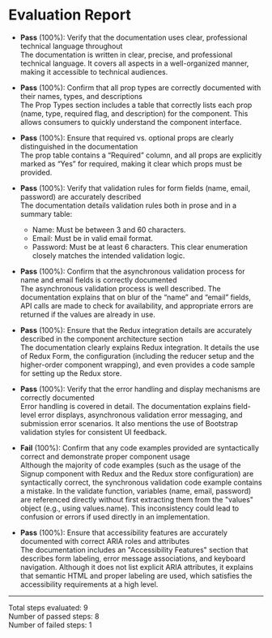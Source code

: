# Evaluation Report

- **Pass** (100%): Verify that the documentation uses clear, professional technical language throughout  
  The documentation is written in clear, precise, and professional technical language. It covers all aspects in a well-organized manner, making it accessible to technical audiences.

- **Pass** (100%): Confirm that all prop types are correctly documented with their names, types, and descriptions  
  The Prop Types section includes a table that correctly lists each prop (name, type, required flag, and description) for the component. This allows consumers to quickly understand the component interface.

- **Pass** (100%): Ensure that required vs. optional props are clearly distinguished in the documentation  
  The prop table contains a “Required” column, and all props are explicitly marked as “Yes” for required, making it clear which props must be provided.

- **Pass** (100%): Verify that validation rules for form fields (name, email, password) are accurately described  
  The documentation details validation rules both in prose and in a summary table:
  - Name: Must be between 3 and 60 characters.
  - Email: Must be in valid email format.
  - Password: Must be at least 6 characters.
  This clear enumeration closely matches the intended validation logic.

- **Pass** (100%): Confirm that the asynchronous validation process for name and email fields is correctly documented  
  The asynchronous validation process is well described. The documentation explains that on blur of the “name” and “email” fields, API calls are made to check for availability, and appropriate errors are returned if the values are already in use.

- **Pass** (100%): Ensure that the Redux integration details are accurately described in the component architecture section  
  The documentation clearly explains Redux integration. It details the use of Redux Form, the configuration (including the reducer setup and the higher-order component wrapping), and even provides a code sample for setting up the Redux store.

- **Pass** (100%): Verify that the error handling and display mechanisms are correctly documented  
  Error handling is covered in detail. The documentation explains field-level error displays, asynchronous validation error messaging, and submission error scenarios. It also mentions the use of Bootstrap validation styles for consistent UI feedback.

- **Fail** (100%): Confirm that any code examples provided are syntactically correct and demonstrate proper component usage  
  Although the majority of code examples (such as the usage of the Signup component with Redux and the Redux store configuration) are syntactically correct, the synchronous validation code example contains a mistake. In the validate function, variables (name, email, password) are referenced directly without first extracting them from the "values" object (e.g., using values.name). This inconsistency could lead to confusion or errors if used directly in an implementation.

- **Pass** (100%): Ensure that accessibility features are accurately documented with correct ARIA roles and attributes  
  The documentation includes an "Accessibility Features" section that describes form labeling, error message associations, and keyboard navigation. Although it does not list explicit ARIA attributes, it explains that semantic HTML and proper labeling are used, which satisfies the accessibility requirements at a high level.

---

Total steps evaluated: 9  
Number of passed steps: 8  
Number of failed steps: 1